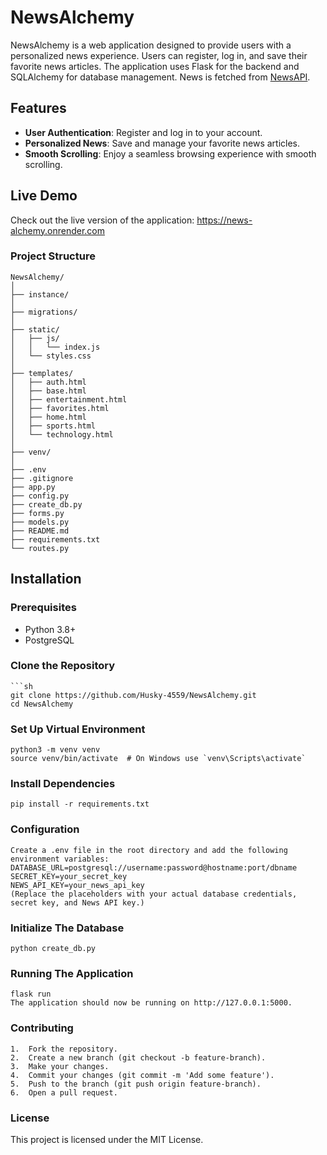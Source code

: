 # NewsAlchemy

NewsAlchemy is a web application designed to provide users with a personalized news experience. Users can register, log in, and save their favorite news articles. The application uses Flask for the backend and SQLAlchemy for database management. News is fetched from [NewsAPI](https://newsapi.org/).

## Features

- **User Authentication**: Register and log in to your account.
- **Personalized News**: Save and manage your favorite news articles.
- **Smooth Scrolling**: Enjoy a seamless browsing experience with smooth scrolling.

## Live Demo

Check out the live version of the application: https://news-alchemy.onrender.com

### Project Structure
    NewsAlchemy/
    │
    ├── instance/
    │
    ├── migrations/
    │
    ├── static/
    │   ├── js/
    │   │   └── index.js
    │   └── styles.css
    │
    ├── templates/
    │   ├── auth.html
    │   ├── base.html
    │   ├── entertainment.html
    │   ├── favorites.html
    │   ├── home.html
    │   ├── sports.html
    │   └── technology.html
    │
    ├── venv/
    │
    ├── .env
    ├── .gitignore
    ├── app.py
    ├── config.py
    ├── create_db.py
    ├── forms.py
    ├── models.py
    ├── README.md
    ├── requirements.txt
    └── routes.py

## Installation

### Prerequisites

- Python 3.8+
- PostgreSQL

### Clone the Repository

    ```sh
    git clone https://github.com/Husky-4559/NewsAlchemy.git
    cd NewsAlchemy

### Set Up Virtual Environment
    python3 -m venv venv
    source venv/bin/activate  # On Windows use `venv\Scripts\activate`

### Install Dependencies
    pip install -r requirements.txt

### Configuration
    Create a .env file in the root directory and add the following environment variables:
    DATABASE_URL=postgresql://username:password@hostname:port/dbname
    SECRET_KEY=your_secret_key
    NEWS_API_KEY=your_news_api_key
    (Replace the placeholders with your actual database credentials, secret key, and News API key.)

### Initialize The Database
    python create_db.py

### Running The Application
    flask run
    The application should now be running on http://127.0.0.1:5000.

### Contributing

	1.	Fork the repository.
	2.	Create a new branch (git checkout -b feature-branch).
	3.	Make your changes.
	4.	Commit your changes (git commit -m 'Add some feature').
	5.	Push to the branch (git push origin feature-branch).
	6.	Open a pull request.

### License

This project is licensed under the MIT License.


